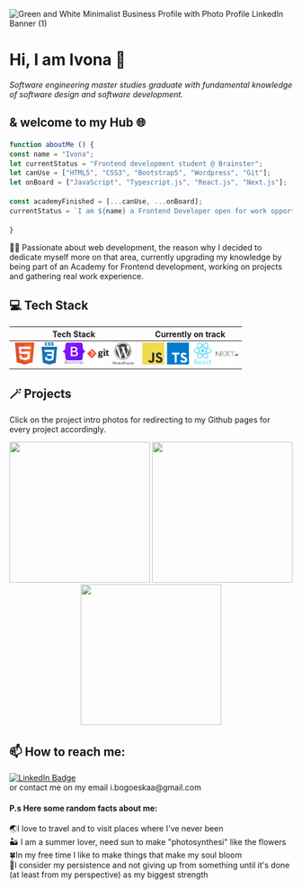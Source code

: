 ![Green and White Minimalist Business Profile with Photo Profile LinkedIn Banner (1)](https://github.com/user-attachments/assets/21075143-c714-4d65-8a03-267b798951d0)





 

# Hi, I am Ivona 👋
_Software engineering master studies graduate with fundamental knowledge of software design and software development._ <br>
## & welcome to my Hub 🌐

```javascript
function aboutMe () {
const name = "Ivona";
let currentStatus = "Frontend development student @ Brainster";
let canUse = ["HTML5", "CSS3", "Bootstrap5", "Wordpress", "Git"];
let onBoard = ["JavaScript", "Typescript.js", "React.js", "Next.js"];

const academyFinished = [...canUse, ...onBoard];
currentStatus = `I am ${name} a Frontend Developer open for work opportunities! :)`;

}
```

👩‍💻 Passionate about web development, the reason why I decided to dedicate myself more on that area, currently upgrading my knowledge by being part of an Academy for Frontend development, working on projects and gathering real work experience. <br>

## 💻 Tech Stack

| Tech Stack  | Currently on track |
| ------------- | ------------- |
| <div><img src="https://github.com/devicons/devicon/blob/master/icons/html5/html5-original.svg" style="width: 40px;"  /> <img src="https://github.com/devicons/devicon/blob/master/icons/css3/css3-plain-wordmark.svg" style="width: 40px;" /> <img src="https://github.com/devicons/devicon/blob/master/icons/bootstrap/bootstrap-original-wordmark.svg" style="width:40px;" /> <img src="https://github.com/devicons/devicon/blob/master/icons/git/git-original-wordmark.svg" style="width: 40px;" /> <img src="https://github.com/devicons/devicon/blob/master/icons/wordpress/wordpress-plain-wordmark.svg" style="width: 40px;" /></div> | <div><img src="https://github.com/devicons/devicon/blob/master/icons/javascript/javascript-original.svg" style="width: 40px;" />   <img src="https://github.com/devicons/devicon/blob/master/icons/typescript/typescript-original.svg" style="width: 40px;" /> <img src="https://github.com/devicons/devicon/blob/master/icons/react/react-original-wordmark.svg" style="width: 40px;" /> <img src="https://github.com/devicons/devicon/blob/master/icons/nextjs/nextjs-line-wordmark.svg" style="width: 40px;" /> </div> |



## 🪄 Projects
Click on the project intro photos for redirecting to my Github pages for every project accordingly. 
<div align="center">
 <a href="https://ibogoeska.github.io/Gallery_website_SASS/" target="_blank"><img src="https://github.com/user-attachments/assets/3e796796-122d-4022-92a2-db48e051c97f" style="width: 250px; height: 250px" /></a>
 <a href="https://ibogoeska.github.io/sales_dashboard-CSSflexbox/" target="_blank"><img src="https://github.com/user-attachments/assets/2297da47-75ef-40dd-b616-f139518ba361" style="width: 250px; height: 250px" /></a>
 <a href="https://ibogoeska.github.io/youth_can/" target="_blank"><img src="https://github.com/user-attachments/assets/9eff9404-9c9f-4714-a5a8-0180f95c6c52" style="width: 250px; height: 250px" /></a>

</div>


## 📫 How to reach me: 
<a href="www.linkedin.com/in/ivona-bogoeska-1358b145">
    <img src="https://img.shields.io/badge/LinkedIn-blue?style=for-the-badge&logo=linkedin&logoColor=white" alt="LinkedIn Badge"/>
  </a>  
  <div>or contact me on my email i.bogoeskaa@gmail.com </div>
  


#### P.s Here some random facts about me:  
🌏I love to travel and to visit places where I've never been   
🏜 I am a summer lover, need sun to make "photosynthesi" like the flowers   
🍀In my free time I like to make things that make my soul bloom    
🦊I consider my persistence and not giving up from something until it's done (at least from my perspective) as my biggest strength  

